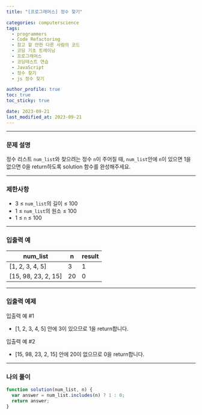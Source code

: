 ```yaml
---
title: "[프로그래머스] 정수 찾기"

categories: computerscience
tags:
  - programmers
  - Code Refactoring
  - 참고 할 만한 다른 사람의 코드
  - 코딩 기초 트레이닝
  - 프로그래머스
  - 코딩테스트 연습
  - JavaScript
  - 정수 찾기
  - js 정수 찾기

author_profile: true
toc: true
toc_sticky: true

date: 2023-09-21
last_modified_at: 2023-09-21
---
```


---

### 문제 설명

정수 리스트 `num_list`와 찾으려는 정수 `n`이 주어질 때, `num_list`안에 `n`이 있으면 1을 없으면 0을 return하도록 solution 함수를 완성해주세요.

---

### 제한사항

- 3 ≤ `num_list`의 길이 ≤ 100
- 1 ≤ `num_list`의 원소 ≤ 100
- 1 ≤ `n` ≤ 100

---

### 입출력 예

| num_list            | n   | result |
| ------------------- | --- | ------ |
| [1, 2, 3, 4, 5]     | 3   | 1      |
| [15, 98, 23, 2, 15] | 20  | 0      |

---

### 입출력 예제

입출력 예 #1

- [1, 2, 3, 4, 5] 안에 3이 있으므로 1을 return합니다.

입출력 예 #2

- [15, 98, 23, 2, 15] 안에 20이 없으므로 0을 return합니다.

---

### 나의 풀이

```jsx
function solution(num_list, n) {
  var answer = num_list.includes(n) ? 1 : 0;
  return answer;
}
```
